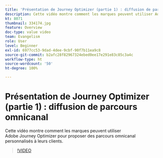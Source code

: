 ```yaml
---
title: 'Présentation de Journey Optimizer (partie 1) : diffusion de parcours omnicanal'
description: Cette vidéo montre comment les marques peuvent utiliser Adobe Journey Optimizer pour proposer des parcours omnicanal personnalisés à leurs clients.
kt: 8071
thumbnail: 334174.jpg
feature: Overview
doc-type: value video
team: Evangelism
role: User
level: Beginner
exl-id: 6977cc53-9dad-4dee-9cbf-90f7b11ea9c8
source-git-commit: b2afc28f82967324ebed0ee17e291e83c85c3a4c
workflow-type: ht
source-wordcount: '50'
ht-degree: 100%

---
```


# Présentation de Journey Optimizer (partie 1) : diffusion de parcours omnicanal

Cette vidéo montre comment les marques peuvent utiliser Adobe Journey Optimizer pour proposer des parcours omnicanal personnalisés à leurs clients.

>[!VIDEO](https://video.tv.adobe.com/v/334174?quality=12&learn=on)
